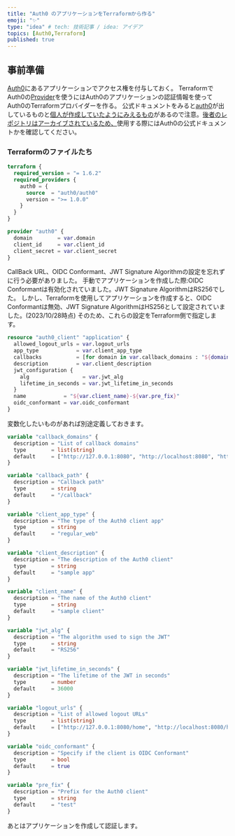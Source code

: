 ```yaml
---
title: "Auth0 のアプリケーションをTerraformから作る"
emoji: "✨"
type: "idea" # tech: 技術記事 / idea: アイデア
topics: [Auth0,Terraform]
published: true
---
```


## 事前準備

[Auth0](https://auth0.com/docs/get-started/auth0-overview)にあるアプリケーションでアクセス権を付与しておく。
TerraformでAuth0の[Provider](https://github.com/auth0/terraform-provider-auth0)を使うにはAuth0のアプリケーションの認証情報を使ってAuth0のTerraformプロバイダーを作る。
公式ドキュメントをみると[auth0](https://registry.terraform.io/providers/auth0/auth0/latest/docs)が出しているものと[個人が作成していたようにみえるもの](https://registry.terraform.io/providers/alexkappa/auth0/latest/docs)があるので注意。[後者のレポジトリはアーカイブされているため、](https://github.com/alexkappa/terraform-provider-auth0)使用する際にはAuth0の公式ドキュメントかを確認してください。

### Terraformのファイルたち

```provider.tf
terraform {
  required_version = "= 1.6.2"
  required_providers {
    auth0 = {
      source  = "auth0/auth0"
      version = ">= 1.0.0"
    }
  }
}

provider "auth0" {
  domain        = var.domain
  client_id     = var.client_id
  client_secret = var.client_secret
}
```

CallBack URL、OIDC Conformant、JWT Signature Algorithmの設定を忘れずに行う必要がありました。
手動でアプリケーションを作成した際:OIDC Conformantは有効化されていました。JWT Signature AlgorithmはRS256でした。
しかし、Terraformを使用してアプリケーションを作成すると、OIDC Conformantは無効、JWT Signature AlgorithmはHS256として設定されていました。(2023/10/28時点) そのため、これらの設定をTerraform側で指定します。

```main.tf
resource "auth0_client" "application" {
  allowed_logout_urls = var.logout_urls
  app_type            = var.client_app_type
  callbacks           = [for domain in var.callback_domains : "${domain}${var.callback_path}"]
  description         = var.client_description
  jwt_configuration {
    alg                 = var.jwt_alg
    lifetime_in_seconds = var.jwt_lifetime_in_seconds
  }
  name            = "${var.client_name}-${var.pre_fix}"
  oidc_conformant = var.oidc_conformant
}
```

変数化したいものがあれば別途定義しておきます。

```variables.tf
variable "callback_domains" {
  description = "List of callback domains"
  type        = list(string)
  default     = ["http://127.0.0.1:8080", "http://localhost:8080", "http://127.0.0.1:5000", "http://localhost:5000"]
}

variable "callback_path" {
  description = "Callback path"
  type        = string
  default     = "/callback"
}

variable "client_app_type" {
  description = "The type of the Auth0 client app"
  type        = string
  default     = "regular_web"
}

variable "client_description" {
  description = "The description of the Auth0 client"
  type        = string
  default     = "sample app"
}

variable "client_name" {
  description = "The name of the Auth0 client"
  type        = string
  default     = "sample client"
}

variable "jwt_alg" {
  description = "The algorithm used to sign the JWT"
  type        = string
  default     = "RS256"
}

variable "jwt_lifetime_in_seconds" {
  description = "The lifetime of the JWT in seconds"
  type        = number
  default     = 36000
}

variable "logout_urls" {
  description = "List of allowed logout URLs"
  type        = list(string)
  default     = ["http://127.0.0.1:8080/home", "http://localhost:8080/home", "http://127.0.0.1:5000/home", "http://localhost:5000/home"]
}

variable "oidc_conformant" {
  description = "Specify if the client is OIDC Conformant"
  type        = bool
  default     = true
}

variable "pre_fix" {
  description = "Prefix for the Auth0 client"
  type        = string
  default     = "test"
}

```

あとはアプリケーションを作成して認証します。
